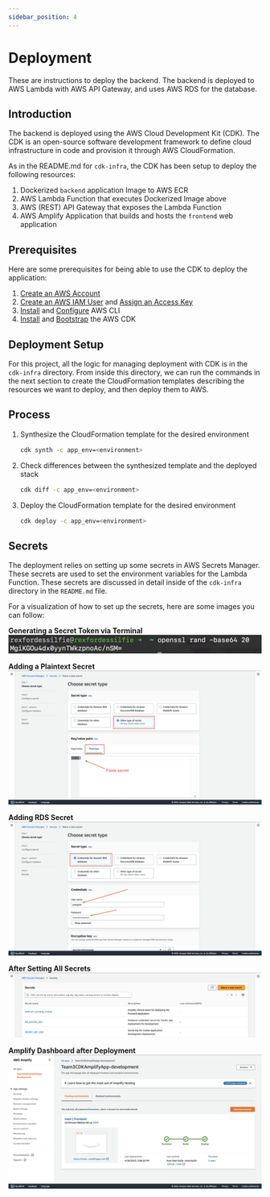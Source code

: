 ```yaml
---
sidebar_position: 4
---
```


# Deployment

These are instructions to deploy the backend. The backend is deployed to AWS Lambda with AWS API Gateway, and uses AWS RDS for the database.

## Introduction
The backend is deployed using the AWS Cloud Development Kit (CDK). The CDK is an open-source software development framework to define cloud infrastructure in code and provision it through AWS CloudFormation.

As in the README.md for `cdk-infra`, the CDK has been setup to deploy the following resources:
1. Dockerized `backend` application Image to AWS ECR
2. AWS Lambda Function that executes Dockerized Image above
3. AWS (REST) API Gateway that exposes the Lambda Function
4. AWS Amplify Application that builds and hosts the `frontend` web application

## Prerequisites

Here are some prerequisites for being able to use the CDK to deploy the application:

1. [Create an AWS Account](https://docs.aws.amazon.com/accounts/latest/reference/manage-acct-creating.html)
2. [Create an AWS IAM User](https://docs.aws.amazon.com/IAM/latest/UserGuide/id_users_create.html) and [Assign an Access Key](https://docs.aws.amazon.com/IAM/latest/UserGuide/id_credentials_access-keys.html#Using_CreateAccessKey)
3. [Install](https://docs.aws.amazon.com/cli/latest/userguide/cli-chap-install.html) and [Configure](https://docs.aws.amazon.com/cli/latest/userguide/cli-chap-configure.html) AWS CLI
4. [Install](https://docs.aws.amazon.com/cdk/v2/guide/getting_started.html#getting_started_install) and [Bootstrap](https://docs.aws.amazon.com/cdk/v2/guide/getting_started.html#getting_started_bootstrap) the AWS CDK


## Deployment Setup
For this project, all the logic for managing deployment with CDK is in the `cdk-infra` directory. From inside this directory, we can run the commands in the next section to create the CloudFormation templates describing the resources we want to deploy, and then deploy them to AWS.

## Process
1. Synthesize the CloudFormation template for the desired environment
    ```bash
    cdk synth -c app_env=<environment>
    ```
2. Check differences between the synthesized template and the deployed stack
    ```bash
    cdk diff -c app_env=<environment>
    ```
3. Deploy the CloudFormation template for the desired environment
    ```bash
    cdk deploy -c app_env=<environment>
    ```


## Secrets
The deployment relies on setting up some secrets in AWS Secrets Manager. These secrets are used to set the environment variables for the Lambda Function. These secrets are discussed in detail inside of the `cdk-infra` directory in the `README.md` file.

For a visualization of how to set up the secrets, here are some images you can follow:

**Generating a Secret Token via Terminal**
![Generating a Secret](./img/generating-secret.png)

**Adding a Plaintext Secret**
![Adding a Plaintext Secret](./img/adding-plaintext-secret.png)

**Adding RDS Secret**
![Adding RDS Secret](./img/adding-rds-credentials.png)

**After Setting All Secrets**
![After Setting All Secrets](./img/after-setting-secrets.png)

**Amplify Dashboard after Deployment**
![Amplify Dashboard after Deployment](./img/amplify-dashboard.png)
